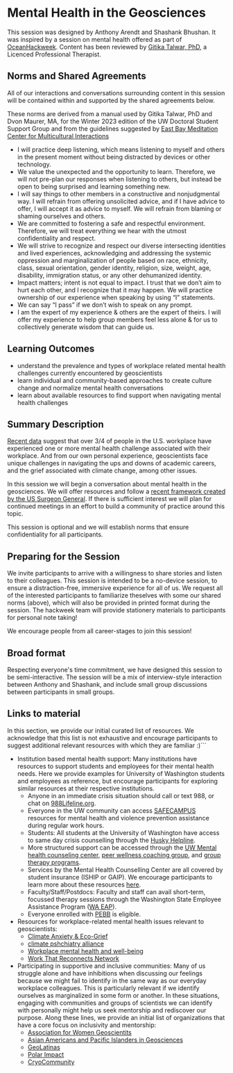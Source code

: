 # Mental Health in the Geosciences

This session was designed by Anthony Arendt and Shashank Bhushan. It was inspired by a session on mental health offered as part of [OceanHackweek](https://oceanhackweek.org/). Content has been reviewed by [Gitika Talwar, PhD](https://www.psychologytoday.com/us/therapists/gitika-talwar-seattle-wa/1193368), a Licenced Professional Therapist.

## Norms and Shared Agreements

All of our interactions and conversations surrounding content in this session will be contained within and supported by the shared agreements below. 

These norms are derived from a manual used by Gitika Talwar, PhD and Dvon Maurer, MA, for the Winter 2023 edition
of the UW Doctoral Student Support Group and from the guidelines suggested by [East Bay Meditation Center for Multicultural Interactions](https://eastbaymeditation.org/2022/03/agreements-for-multicultural-interactions/)

* I will practice deep listening, which means listening to myself and others in the present moment without being distracted by devices or other technology.
* We value the unexpected and the opportunity to learn. Therefore, we will not pre-plan our responses when listening to others, but instead be open to being surprised and learning something new. 
* I will say things to other members in a constructive and nonjudgmental way. I will refrain from offering unsolicited advice, and if I have advice to offer, I will accept it as advice to myself. We will refrain from blaming or shaming ourselves and others.
* We are committed to fostering a safe and respectful environment. Therefore, we will treat everything we hear with the utmost confidentiality and respect.
* We will strive to recognize and respect our diverse intersecting identities and lived experiences, acknowledging and addressing the systemic oppression and marginalization of people based on race, ethnicity, class, sexual orientation, gender identity, religion, size, weight, age, disability, immigration status, or any other dehumanized identity.
* Impact matters; intent is not equal to impact. I trust that we don’t aim to hurt each other, and I recognize that it may happen. We will practice ownership of our experience when speaking by using “I” statements.
* We can say “I pass” if we don’t wish to speak on any prompt.
* I am the expert of my experience & others are the expert of theirs. I will offer my experience to help group members feel less alone & for us to collectively generate wisdom that can guide us.

## Learning Outcomes

* understand the prevalence and types of workplace related mental health challenges currently encountered by geoscientists
* learn individual and community-based approaches to create culture change and normalize mental health conversations
* learn about available resources to find support when navigating mental health challenges

## Summary Description

[Recent data](https://www.hhs.gov/surgeongeneral/priorities/workplace-well-being/index.html#framework) suggest that over 3/4 of people in the U.S. workplace have experienced one or more mental health challenge associated with their workplace. And from our own personal experience, geoscientists face unique challenges in navigating the ups and downs of academic careers, and the grief associated with climate change, among other issues. 

In this session we will begin a conversation about mental health in the geosciences. We will offer resources and follow a [recent framework created by the US Surgeon General](https://www.hhs.gov/sites/default/files/workplace-mental-health-well-being.pdf). If there is sufficient interest we will plan for continued meetings in an effort to build a community of practice around this topic.

This session is optional and we will establish norms that ensure confidentiality for all participants.

## Preparing for the Session

We invite participants to arrive with a willingness to share stories and listen to their colleagues. This session is intended to be a no-device session, to ensure a distraction-free, immersive experience for all of us. We request all of the interested participants to familiarize theselves with some our shared norms (above), which will also be provided in printed format during the session. The hackweek team will provide stationery materials to participants for personal note taking! 

We encourage people from all career-stages to join this session!

## Broad format

Respecting everyone's time commitment, we have designed this session to be semi-interactive. The session will be a mix of interview-style interaction between Anthony and Shashank, and include small group discussions between participants in small groups. 


## Links to material

In this section, we provide our initial curated list of resources. We acknowledge that this list is not exhaustive and encourage participants to suggest additional relevant resources with which they are familiar :)```

* Institution based mental health support: Many institutions have resources to support students and employees for their mental health needs. Here we provide examples for University of Washington students and employees as reference, but encourage participants for exploring similar resources at their respective institutions.
    * Anyone in an immediate crisis situation should call or text 988, or chat on [988Lifeline.org](https://988Lifeline.org).  
    * Everyone in the UW community can access [SAFECAMPUS](https://www.washington.edu/safecampus/) resources for mental health and violence prevention assistance during regular work hours.
    * Students: All students at the University of Washington have access to same day crisis counselling through the [Husky Helpline](https://wellbeing.uw.edu/huskyhelpline/). 
    * More structured support can be accessed through the [UW Mental health counseling center](https://wellbeing.uw.edu/unit/counseling-center/), [peer wellness coaching group](https://livewell.uw.edu/pwc/), and [group therapy programs](https://www.polisci.washington.edu/news/2023/01/19/advertised-groups-winter-2023). 
    * Services by the Mental Health Counselling Center are all covered by student insurance (ISHIP or GAIP). We encourage participants to learn more about these resources [here](https://wellbeing.uw.edu/mental-health/mental-health-resources/).
    * Faculty/Staff/Postdocs: Faculty and staff can avail short-term, focussed therapy sessions through the Washington State Employee Assistance Program ([WA EAP](https://hr.uw.edu/worklife/employee-assistance-program/)).
    * Everyone enrolled with [PEBB](https://www.hca.wa.gov/pebb-benefits-admins/pebb-benefits#:~:text=The%20Public%20Employees%20Benefits%20Board,Care%20Assistance%20Program%20(DCAP).) is eligible.
* Resources for workplace-related mental health issues relevant to geoscientists:
    * [Climate Anxiety & Eco-Grief](https://www.drjenniferatkinson.com/)
    * [climate pshchiatry alliance](https://www.climatepsychiatry.org/)
    * [Workplace mental health and well-being](https://www.hhs.gov/surgeongeneral/priorities/workplace-well-being/index.html)
    * [Work That Reconnects Network](https://www.hhs.gov/surgeongeneral/priorities/workplace-well-being/index.html)
* Participating in supportive and inclusive communities: Many of us struggle alone and have inhibitions when discussing our feelings because we might fail to identify in the same way as our everyday workplace colleagues. This is particularly relevant if we identify ourselves as marginalized in some form or another. In these situations, engaging with communities and groups of scientists we can identify with personally might help us seek mentorship and rediscover our purpose. Along these lines, we provide an initial list of organizations that have a core focus on inclusivity and mentorship:
    * [Association for Women Geoscientits](https://www.awg.org/)
    * [Asian Americans and Pacific Islanders in Geosciences](https://aapigeosci.org/)
    * [GeoLatinas](https://geolatinas.org/)
    * [Polar Impact](https://www.polarimpactnetwork.org/)
    * [CryoCommunity](https://cryocommunity.org/)



